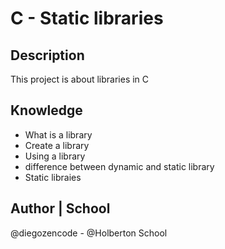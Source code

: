 # C - Static libraries

## Description
This project is about libraries in C

## Knowledge
* What is a library
* Create a library
* Using a library
* difference between dynamic and static library
* Static libraies

## Author | School
@diegozencode - @Holberton School
